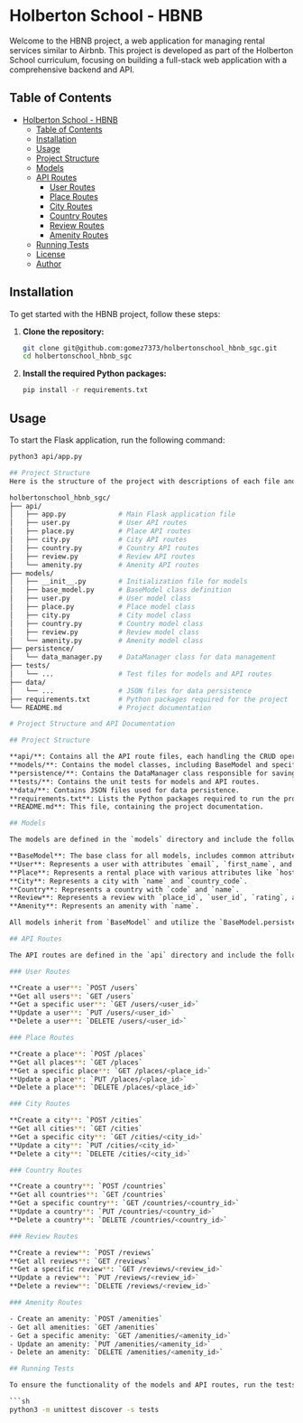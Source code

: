 # Holberton School - HBNB

Welcome to the HBNB project, a web application for managing rental services similar to Airbnb. This project is developed as part of the Holberton School curriculum, focusing on building a full-stack web application with a comprehensive backend and API.

## Table of Contents

- [Holberton School - HBNB](#holberton-school---hbnb)
  - [Table of Contents](#table-of-contents)
  - [Installation](#installation)
  - [Usage](#usage)
  - [Project Structure](#project-structure)
  - [Models](#models)
  - [API Routes](#api-routes)
    - [User Routes](#user-routes)
    - [Place Routes](#place-routes)
    - [City Routes](#city-routes)
    - [Country Routes](#country-routes)
    - [Review Routes](#review-routes)
    - [Amenity Routes](#amenity-routes)
  - [Running Tests](#running-tests)
  - [License](#license)
  - [Author](#author)

## Installation

To get started with the HBNB project, follow these steps:

1. **Clone the repository:**

    ```sh
    git clone git@github.com:gomez7373/holbertonschool_hbnb_sgc.git
    cd holbertonschool_hbnb_sgc
    ```

2. **Install the required Python packages:**

    ```sh
    pip install -r requirements.txt
    ```

## Usage

To start the Flask application, run the following command:

```sh
python3 api/app.py

## Project Structure
Here is the structure of the project with descriptions of each file and directory:

holbertonschool_hbnb_sgc/
├── api/
│   ├── app.py             # Main Flask application file
│   ├── user.py            # User API routes
│   ├── place.py           # Place API routes
│   ├── city.py            # City API routes
│   ├── country.py         # Country API routes
│   ├── review.py          # Review API routes
│   └── amenity.py         # Amenity API routes
├── models/
│   ├── __init__.py        # Initialization file for models
│   ├── base_model.py      # BaseModel class definition
│   ├── user.py            # User model class
│   ├── place.py           # Place model class
│   ├── city.py            # City model class
│   ├── country.py         # Country model class
│   ├── review.py          # Review model class
│   └── amenity.py         # Amenity model class
├── persistence/
│   └── data_manager.py    # DataManager class for data management
├── tests/
│   └── ...                # Test files for models and API routes
├── data/
│   └── ...                # JSON files for data persistence
├── requirements.txt       # Python packages required for the project
└── README.md              # Project documentation

# Project Structure and API Documentation

## Project Structure

**api/**: Contains all the API route files, each handling the CRUD operations for different models.
**models/**: Contains the model classes, including BaseModel and specific classes for User, Place, City, Country, Review, and Amenity.
**persistence/**: Contains the DataManager class responsible for saving and loading data from JSON files.
**tests/**: Contains the unit tests for models and API routes.
**data/**: Contains JSON files used for data persistence.
**requirements.txt**: Lists the Python packages required to run the project.
**README.md**: This file, containing the project documentation.

## Models

The models are defined in the `models` directory and include the following classes:

**BaseModel**: The base class for all models, includes common attributes and methods.
**User**: Represents a user with attributes `email`, `first_name`, and `last_name`.
**Place**: Represents a rental place with various attributes like `host_id`, `name`, `description`, etc.
**City**: Represents a city with `name` and `country_code`.
**Country**: Represents a country with `code` and `name`.
**Review**: Represents a review with `place_id`, `user_id`, `rating`, and `comment`.
**Amenity**: Represents an amenity with `name`.

All models inherit from `BaseModel` and utilize the `BaseModel.persistence` reference for data management.

## API Routes

The API routes are defined in the `api` directory and include the following blueprints:

### User Routes

**Create a user**: `POST /users`
**Get all users**: `GET /users`
**Get a specific user**: `GET /users/<user_id>`
**Update a user**: `PUT /users/<user_id>`
**Delete a user**: `DELETE /users/<user_id>`

### Place Routes

**Create a place**: `POST /places`
**Get all places**: `GET /places`
**Get a specific place**: `GET /places/<place_id>`
**Update a place**: `PUT /places/<place_id>`
**Delete a place**: `DELETE /places/<place_id>`

### City Routes

**Create a city**: `POST /cities`
**Get all cities**: `GET /cities`
**Get a specific city**: `GET /cities/<city_id>`
**Update a city**: `PUT /cities/<city_id>`
**Delete a city**: `DELETE /cities/<city_id>`

### Country Routes

**Create a country**: `POST /countries`
**Get all countries**: `GET /countries`
**Get a specific country**: `GET /countries/<country_id>`
**Update a country**: `PUT /countries/<country_id>`
**Delete a country**: `DELETE /countries/<country_id>`

### Review Routes

**Create a review**: `POST /reviews`
**Get all reviews**: `GET /reviews`
**Get a specific review**: `GET /reviews/<review_id>`
**Update a review**: `PUT /reviews/<review_id>`
**Delete a review**: `DELETE /reviews/<review_id>`

### Amenity Routes

- Create an amenity: `POST /amenities`
- Get all amenities: `GET /amenities`
- Get a specific amenity: `GET /amenities/<amenity_id>`
- Update an amenity: `PUT /amenities/<amenity_id>`
- Delete an amenity: `DELETE /amenities/<amenity_id>`

## Running Tests

To ensure the functionality of the models and API routes, run the tests using the `unittest` framework:

```sh
python3 -m unittest discover -s tests


